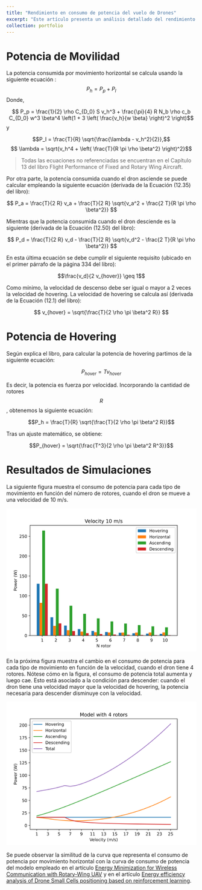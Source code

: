 ```yaml
---
title: "Rendimiento en consumo de potencia del vuelo de Drones"
excerpt: "Este artículo presenta un análisis detallado del rendimiento de vuelo de drones, enfocándose en el consumo de potencia durante diferentes tipos de movimiento: horizontal, ascenso, descenso y hovering. Se derivan y explican las ecuaciones fundamentales para calcular la potencia requerida en cada caso, basadas en referencias reconocidas de la literatura aeronáutica. Además, se muestran resultados de simulaciones que ilustran cómo varía el consumo de potencia en función del número de rotores y la velocidad de vuelo, proporcionando información valiosa para el diseño y operación eficiente de drones multirrotor."
collection: portfolio
---
```


# Potencia de Movilidad

La potencia consumida por movimiento horizontal se calcula usando la siguiente ecuación :
$$P_h = P_p + P_I$$
Donde, 

$$ P_p = \frac{1}{2} \rho C_{D_0} S v_h^3 + \frac{\pi}{4} R N_b \rho c_b C_{D_0} w^3 \beta^4 \left(1 + 3 \left( \frac{v_h}{w \beta} \right)^2 \right)$$
y 

$$P_I = \frac{T}{R} \sqrt{\frac{\lambda - v_h^2}{2}},$$
$$ \lambda = \sqrt{v_h^4 + \left( \frac{T}{R \pi \rho \beta^2} \right)^2}$$

> Todas las ecuaciones no referenciadas se encuentran en el Capítulo 13 del libro Flight Performance of Fixed and Rotary Wing Aircraft.

Por otra parte, la potencia consumida cuando el dron asciende se puede calcular empleando la siguiente ecuación (derivada de la Ecuación (12.35) del libro):

$$
P_a = \frac{T}{2 R} v_a + \frac{T}{2 R} \sqrt{v_a^2 + \frac{2 T}{R \pi \rho \beta^2}}
$$

Mientras que la potencia consumida cuando el dron desciende es la siguiente (derivada de la Ecuación (12.50) del libro):

$$
P_d = \frac{T}{2 R} v_d - \frac{T}{2 R} \sqrt{v_d^2 - \frac{2 T}{R \pi \rho \beta^2}}
$$

En esta última ecuación se debe cumplir el siguiente requisito (ubicado en el primer párrafo de la página 334 del libro):

$$\frac{v_d}{2 v_{hover}} \geq 1$$

Como mínimo, la velocidad de descenso debe ser igual o mayor a 2 veces la velocidad de hovering. La velocidad de hovering se calcula así (derivada de la Ecuación (12.1) del libro):

$$
v_{hover} = \sqrt{\frac{T}{2 \rho \pi \beta^2 R}}
$$

# Potencia de Hovering
Según explica el libro, para calcular la potencia de hovering partimos de la siguiente ecuación:

$$P_{hover} = T v_{hover}$$

Es decir, la potencia es fuerza por velocidad. Incorporando la cantidad de rotores $$R$$, obtenemos la siguiente ecuación:

$$P_h = \frac{T}{R} \sqrt{\frac{T}{2 \rho \pi \beta^2 R}}$$

Tras un ajuste matemático, se obtiene:

$$P_{hover} = \sqrt{\frac{T^3}{2 \rho \pi \beta^2 R^3}}$$

# Resultados de Simulaciones
La siguiente figura muestra el consumo de potencia para cada tipo de movimiento en función del número de rotores, cuando el dron se mueve a una velocidad de 10 m/s.

![Figura1](/images/Velocity_10_UAV.png)


En la próxima figura muestra el cambio en el consumo de potencia para cada tipo de movimiento en función de la velocidad, cuando el dron tiene 4 rotores. Nótese cómo en la figura, el consumo de potencia total aumenta y luego cae. Esto está asociado a la condición para descender: cuando el dron tiene una velocidad mayor que la velocidad de hovering, la potencia necesaria para descender disminuye con la velocidad.

![Figura2](/images/Model_4_UAV.png) 

Se puede observar la similitud de la curva que representa el consumo de potencia por movimiento horizontal con la curva de consumo de potencia del modelo empleado en el artículo [Energy Minimization for Wireless Communication with Rotary-Wing UAV](https://ieeexplore.ieee.org/document/8663615/) y en el artículo [Energy efficiency analysis of Drone Small Cells positioning based on reinforcement learning](https://onlinelibrary.wiley.com/doi/abs/10.1002/itl2.166).